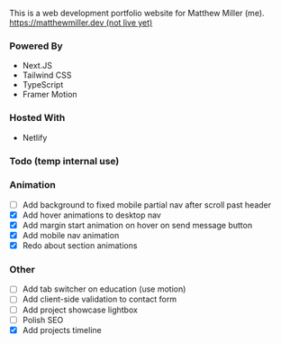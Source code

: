 This is a web development portfolio website for Matthew Miller (me).
[https://matthewmiller.dev (not live yet)](https://domain.com)

### Powered By
- Next.JS
- Tailwind CSS
- TypeScript
- Framer Motion

### Hosted With
- Netlify

### Todo (temp internal use)

### Animation
- [ ] Add background to fixed mobile partial nav after scroll past header
- [X] Add hover animations to desktop nav
- [X] Add margin start animation on hover on send message button
- [X] Add mobile nav animation
- [X] Redo about section animations

### Other
- [ ] Add tab switcher on education (use motion)
- [ ] Add client-side validation to contact form
- [ ] Add project showcase lightbox
- [ ] Polish SEO
- [X] Add projects timeline